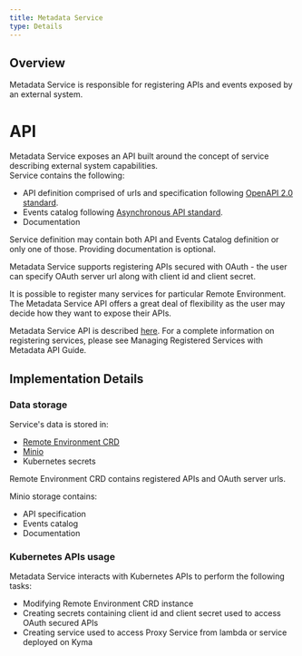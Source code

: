 ```yaml
---
title: Metadata Service
type: Details
---
```


## Overview

Metadata Service is responsible for registering APIs and events exposed by an external system.         

# API

Metadata Service exposes an API built around the concept of service describing external system capabilities.    
Service contains the following:
- API definition comprised of urls and specification following [OpenAPI 2.0 standard](https://github.com/OAI/OpenAPI-Specification/blob/master/versions/2.0.md).
- Events catalog following [Asynchronous API standard](https://github.com/asyncapi/asyncapi/blob/develop/schema/asyncapi.json).
- Documentation

Service definition may contain both API and Events Catalog definition or only one of those. Providing documentation is optional.  

Metadata Service supports registering APIs secured with OAuth - the user can specify OAuth server url along with client id and client secret.

It is possible to register many services for particular Remote Environment. The Metadata Service API offers a great deal of flexibility as the user may decide how they want to expose their APIs.      

Metadata Service API is described [here](https://github.com/kyma-project/kyma/blob/master/docs/application-connector/docs/assets/metadataapi.yaml).
For a complete information on registering services, please see Managing Registered Services with Metadata API Guide.


## Implementation Details

### Data storage

Service's data is stored in:
- [Remote Environment CRD](https://github.com/kyma-project/kyma/blob/master/docs/application-connector/docs/040-cr-remote-evironment.md)
- [Minio](https://minio.io/)
- Kubernetes secrets

Remote Environment CRD contains registered APIs and OAuth server urls.

Minio storage contains:
- API specification
- Events catalog
- Documentation

### Kubernetes APIs usage

Metadata Service interacts with Kubernetes APIs to perform the following tasks:
- Modifying Remote Environment CRD instance
- Creating secrets containing client id and client secret used to access OAuth secured APIs
- Creating service used to access Proxy Service from lambda or service deployed on Kyma  

